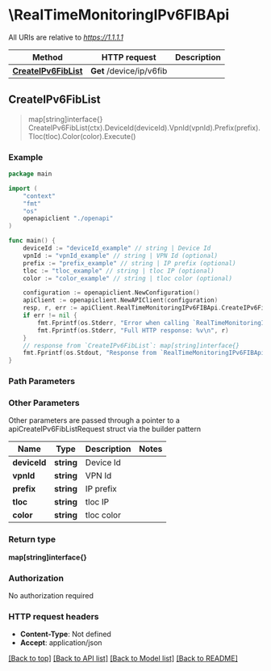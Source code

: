 # \RealTimeMonitoringIPv6FIBApi

All URIs are relative to *https://1.1.1.1*

Method | HTTP request | Description
------------- | ------------- | -------------
[**CreateIPv6FibList**](RealTimeMonitoringIPv6FIBApi.md#CreateIPv6FibList) | **Get** /device/ip/v6fib | 



## CreateIPv6FibList

> map[string]interface{} CreateIPv6FibList(ctx).DeviceId(deviceId).VpnId(vpnId).Prefix(prefix).Tloc(tloc).Color(color).Execute()





### Example

```go
package main

import (
    "context"
    "fmt"
    "os"
    openapiclient "./openapi"
)

func main() {
    deviceId := "deviceId_example" // string | Device Id
    vpnId := "vpnId_example" // string | VPN Id (optional)
    prefix := "prefix_example" // string | IP prefix (optional)
    tloc := "tloc_example" // string | tloc IP (optional)
    color := "color_example" // string | tloc color (optional)

    configuration := openapiclient.NewConfiguration()
    apiClient := openapiclient.NewAPIClient(configuration)
    resp, r, err := apiClient.RealTimeMonitoringIPv6FIBApi.CreateIPv6FibList(context.Background()).DeviceId(deviceId).VpnId(vpnId).Prefix(prefix).Tloc(tloc).Color(color).Execute()
    if err != nil {
        fmt.Fprintf(os.Stderr, "Error when calling `RealTimeMonitoringIPv6FIBApi.CreateIPv6FibList``: %v\n", err)
        fmt.Fprintf(os.Stderr, "Full HTTP response: %v\n", r)
    }
    // response from `CreateIPv6FibList`: map[string]interface{}
    fmt.Fprintf(os.Stdout, "Response from `RealTimeMonitoringIPv6FIBApi.CreateIPv6FibList`: %v\n", resp)
}
```

### Path Parameters



### Other Parameters

Other parameters are passed through a pointer to a apiCreateIPv6FibListRequest struct via the builder pattern


Name | Type | Description  | Notes
------------- | ------------- | ------------- | -------------
 **deviceId** | **string** | Device Id | 
 **vpnId** | **string** | VPN Id | 
 **prefix** | **string** | IP prefix | 
 **tloc** | **string** | tloc IP | 
 **color** | **string** | tloc color | 

### Return type

**map[string]interface{}**

### Authorization

No authorization required

### HTTP request headers

- **Content-Type**: Not defined
- **Accept**: application/json

[[Back to top]](#) [[Back to API list]](../README.md#documentation-for-api-endpoints)
[[Back to Model list]](../README.md#documentation-for-models)
[[Back to README]](../README.md)

